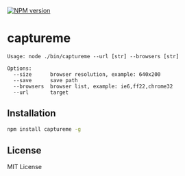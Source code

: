 [![NPM
version](https://badge.fury.io/js/captureme.png)](http://badge.fury.io/js/captureme)

# captureme

```
Usage: node ./bin/captureme --url [str] --browsers [str]

Options:
  --size      browser resolution, example: 640x200
  --save      save path
  --browsers  browser list, example: ie6,ff22,chrome32
  --url       target
```

## Installation

```bash
npm install captureme -g
```

## License

MIT License
